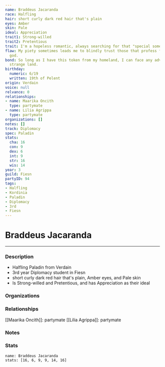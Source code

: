 ```yaml
---
name: Braddeus Jacaranda
race: Halfling
hair: short curly dark red hair that's plain
eyes: Amber
skin: Pale
ideal: Appreciation
trait1: Strong-willed
trait2: Pretentious
trait: I'm a hopeless romantic, always searching for that "special someone."
flaw: My piety sometimes leads me to blindly trust those that profess faith in my
  god.
bond: So long as I have this token from my homeland, I can face any adversity in this
  strange land.
birthday:
  numeric: 6/19
  written: 19th of Pelent
origin: Verdain
voice: null
relvance: 0
relationships:
- name: Maarika Oncith
  type: partymate
- name: Lilia Agrippa
  type: partymate
organizations: []
notes: []
track: Diplomacy
spec: Paladin
stats:
  cha: 16
  con: 9
  dex: 6
  int: 9
  str: 16
  wis: 14
year: 3
guild: Fiesn
partyID: 94
tags:
- Halfling
- Kordinia
- Paladin
- Diplomacy
- 3rd
- Fiesn
---
```

# Braddeus Jacaranda
---
### Description
- Halfling Paladin from Verdain
- 3rd year Diplomacy student in Fiesn
- short curly dark red hair that's plain, Amber eyes, and Pale skin
- Is Strong-willed and Pretentious, and has Appreciation as their ideal

### Organizations

### Relationships
[[Maarika Oncith]]: partymate
[[Lilia Agrippa]]: partymate

### Notes

### Stats
```statblock
name: Braddeus Jacaranda
stats: [16, 6, 9, 9, 14, 16]
```